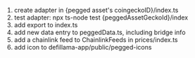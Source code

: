 1. create adapter in {pegged asset's coingeckoID}/index.ts
2. test adapter: npx ts-node test {peggedAssetGeckoId}/index
3. add export to index.ts
4. add new data entry to peggedData.ts, including bridge info
5. add a chainlink feed to ChainlinkFeeds in prices/index.ts
6. add icon to defillama-app/public/pegged-icons
